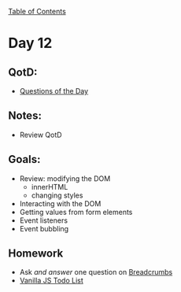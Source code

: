 [Table of Contents](/README.md)

# Day 12

## QotD:
* [Questions of the Day](http://www.classmarker.com/)

## Notes:
* Review QotD

## Goals:
* Review: modifying the DOM
	* innerHTML
	* changing styles
* Interacting with the DOM
* Getting values from form elements
* Event listeners
* Event bubbling

<!-- ## Code
[Code we wrote in class today](https://github.com/TIY-Austin-Front-End-Engineering/Curriculum/tree/master/notes/day-12/examples) -->

## Homework
* Ask *and answer* one question on [Breadcrumbs](http://tiy.breadcrumbsqa.com/)
* [Vanilla JS Todo List](https://github.com/TIY-Austin-Front-End-Engineering/vanilla-todo)

<!-- most were able to accomplish this. was a bit easy for some students. Add styling for more HTML / CSS practice. Hard mode should be to get elements to cross out when clicked on. Nightmare mode should be to have a button to permanently remove all crossed out items. -->